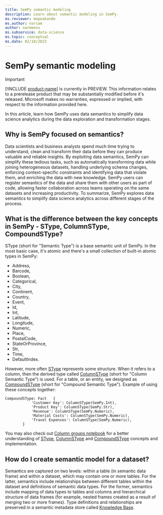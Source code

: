 ```yaml
---
title: SemPy semantic modeling
description: Learn about semantic modeling in SemPy.
ms.reviewer: mopeakande
ms.author: narsam
author: narmeens
ms.subservice: data-science
ms.topic: conceptual
ms.date: 02/10/2023
---
```


# SemPy semantic modeling

> [!IMPORTANT]
> [!INCLUDE [product-name](../includes/product-name.md)] is currently in PREVIEW. This information relates to a prerelease product that may be substantially modified before it's released. Microsoft makes no warranties, expressed or implied, with respect to the information provided here.

In this article, learn how SemPy uses data semantics to simplify data science analytics during the data exploration and transformation stages.

## Why is SemPy focused on semantics?

Data scientists and business analysts spend much time trying to understand, clean and transform their data before they can produce valuable and reliable insights. By exploiting data semantics, SemPy can simplify these tedious tasks, such as automatically transforming data while joining heterogeneous datasets, handling underlying schema changes, enforcing context-specific constraints and identifying data that violate them, and enriching the data with new knowledge. SemPy users can register semantics of the data and share them with other users as part of code, allowing faster collaboration across teams operating on the same datasets and increasing productivity. To summarize, SemPy explores data semantics to simplify data science analytics across different stages of the process.

## What is the difference between the key concepts in SemPy - SType, ColumnSType, CompoundSType?

SType (short for "Semantic Type") is a base semantic unit of SemPy. In the most basic case, it's atomic and there's a small collection of built-in atomic types in SemPy:

- Address,
- Barcode,
- Boolean,
- Categorical,
- City,
- Continent,
- Country,
- Event,
- Id,
- Int,
- Latitude,
- Longitude,
- Numeric,
- Place,
- PostalCode,
- StateOrProvince,
- Str,
- Time,
- DefaultIndex.

However, more often [SType](sempy-glossary.md#stype) represents some structure. When it refers to a column, then the derived type called [ColumnSType](sempy-glossary.md#columnstype) (short for "Column Semantic Type") is used. For a table, or an entity, we designed as [CompoundSType](sempy-glossary.md#compoundstype) (short for "Compound Semantic Type"). Example of using these concepts together:

```
CompoundSType: Fact   {
			'Customer Key': ColumnSType(SemPy.Int), 
			'Product Key': ColumnSType(SemPy.Str), 
			'Revenue': ColumnSType(SemPy.Numeric), 
			'Material Costs': ColumnSType(SemPy.Numeric),  
			'Travel Expenses': ColumnSType(SemPy.Numeric), 
		}
```

You may also check out [Column groups notebook](sempy-column-groups.md) for a better understanding of [SType](sempy-glossary.md#stype), [ColumnSType](sempy-glossary.md#columnstype) and [CompoundSType](sempy-glossary.md#compoundstype) concepts and implementation.

## How do I create semantic model for a dataset?

Semantics are captured on two levels: within a table (in semantic data frame) and within a dataset, which may contain one or more tables. For the latter, semantics include relationships between different tables within the dataset and definitions of semantic data types. For the former, semantics include mapping of data types to tables and columns and hierarchical structure of data frames (for example, nested frames created as a result of merging two or more frames). Type definitions and relationships are preserved in a semantic metadata store called [Knowledge Base](sempy-glossary.md#knowledge-base).
